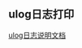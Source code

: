## ulog日志打印
[ulog日志说明文档](https://www.rt-thread.org/document/site/#/rt-thread-version/rt-thread-standard/programming-manual/ulog/ulog?id=ulog-%e6%97%a5%e5%bf%97 "ulog日志说明文档")